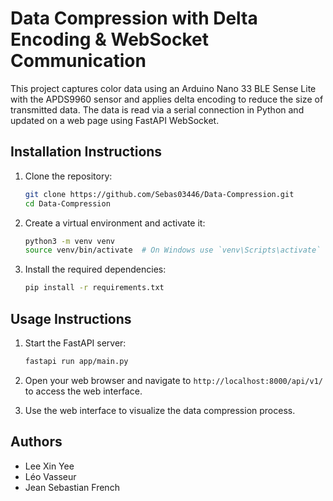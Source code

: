 # Data Compression with Delta Encoding & WebSocket Communication

This project captures color data using an Arduino Nano 33 BLE Sense Lite with the APDS9960 sensor and applies delta encoding to reduce the size of transmitted data. The data is read via a serial connection in Python and updated on a web page using FastAPI WebSocket.

## Installation Instructions
1. Clone the repository:
   ```bash
   git clone https://github.com/Sebas03446/Data-Compression.git
   cd Data-Compression
   ```

2. Create a virtual environment and activate it:
   ```bash
   python3 -m venv venv
   source venv/bin/activate  # On Windows use `venv\Scripts\activate`
   ```

3. Install the required dependencies:
   ```bash
   pip install -r requirements.txt
   ```

## Usage Instructions
1. Start the FastAPI server:
   ```bash
   fastapi run app/main.py
   ```

2. Open your web browser and navigate to `http://localhost:8000/api/v1/` to access the web interface.

3. Use the web interface to visualize the data compression process.

## Authors
- Lee Xin Yee
- Léo Vasseur
- Jean Sebastian French
